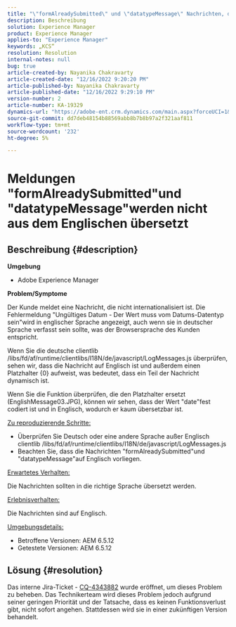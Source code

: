 ```yaml
---
title: "\"formAlreadySubmitted\" und \"datatypeMessage\" Nachrichten, die nicht aus dem Englischen übersetzt wurden"
description: Beschreibung
solution: Experience Manager
product: Experience Manager
applies-to: "Experience Manager"
keywords: „KCS“
resolution: Resolution
internal-notes: null
bug: true
article-created-by: Nayanika Chakravarty
article-created-date: "12/16/2022 9:20:20 PM"
article-published-by: Nayanika Chakravarty
article-published-date: "12/16/2022 9:29:10 PM"
version-number: 2
article-number: KA-19329
dynamics-url: "https://adobe-ent.crm.dynamics.com/main.aspx?forceUCI=1&pagetype=entityrecord&etn=knowledgearticle&id=3ef53070-877d-ed11-81ac-6045bd006079"
source-git-commit: dd7deb48154b88569abb8b7b8b97a2f321aaf811
workflow-type: tm+mt
source-wordcount: '232'
ht-degree: 5%

---
```


# Meldungen &quot;formAlreadySubmitted&quot;und &quot;datatypeMessage&quot;werden nicht aus dem Englischen übersetzt

## Beschreibung {#description}


<b>Umgebung</b>

- Adobe Experience Manager

<b>Problem/Symptome</b>

Der Kunde meldet eine Nachricht, die nicht internationalisiert ist. Die Fehlermeldung &quot;Ungültiges Datum - Der Wert muss vom Datums-Datentyp sein&quot;wird in englischer Sprache angezeigt, auch wenn sie in deutscher Sprache verfasst sein sollte, was der Browsersprache des Kunden entspricht.

Wenn Sie die deutsche clientlib /libs/fd/af/runtime/clientlibs/I18N/de/javascript/LogMessages.js überprüfen, sehen wir, dass die Nachricht auf Englisch ist und außerdem einen Platzhalter {0} aufweist, was bedeutet, dass ein Teil der Nachricht dynamisch ist.

Wenn Sie die Funktion überprüfen, die den Platzhalter ersetzt (EnglishMessage03.JPG), können wir sehen, dass der Wert &quot;date&quot;fest codiert ist und in Englisch, wodurch er kaum übersetzbar ist.

<u>Zu reproduzierende Schritte:</u>

- Überprüfen Sie Deutsch oder eine andere Sprache außer Englisch clientlib /libs/fd/af/runtime/clientlibs/I18N/de/javascript/LogMessages.js
- Beachten Sie, dass die Nachrichten &quot;formAlreadySubmitted&quot;und &quot;datatypeMessage&quot;auf Englisch vorliegen.


<u>Erwartetes Verhalten:</u>

Die Nachrichten sollten in die richtige Sprache übersetzt werden.

<u>Erlebnisverhalten:</u>

Die Nachrichten sind auf Englisch.

<u>Umgebungsdetails:</u>

- Betroffene Versionen: AEM 6.5.12
- Getestete Versionen: AEM 6.5.12



## Lösung {#resolution}


Das interne Jira-Ticket - [CQ-4343882](https://jira.corp.adobe.com/browse/CQ-4343882) wurde eröffnet, um dieses Problem zu beheben. Das Technikerteam wird dieses Problem jedoch aufgrund seiner geringen Priorität und der Tatsache, dass es keinen Funktionsverlust gibt, nicht sofort angehen. Stattdessen wird sie in einer zukünftigen Version behandelt.
